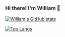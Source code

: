 ### Hi there! I'm William 👋

[![William's GitHub stats](https://github-readme-stats.vercel.app/api?username=thewillydoo&theme=shades-of-purple&show_icons=true&border_color=b3b300)](https://github.com/thewillydoo/github-readme-stats)

[![Top Langs](https://github-readme-stats.vercel.app/api/top-langs/?username=thewillydoo&layout=compact&theme=shades-of-purple&show_icons=true&border_color=b3b300)](https://github.com/thewillydoo/github-readme-stats)

<!-- [![Readme Card](https://github-readme-stats.vercel.app/api/pin/?username=thewillydoo&repo=github-readme-stats)](https://github.com/thewillydoo/github-readme-stats)

<!--
**thewillydoo/thewillydoo** is a ✨ _special_ ✨ repository because its `README.md` (this file) appears on your GitHub profile.

Here are some ideas to get you started:

- 🔭 I’m currently working on ...
- 🌱 I’m currently learning ...
- 👯 I’m looking to collaborate on ...
- 🤔 I’m looking for help with ...
- 💬 Ask me about ...
- 📫 How to reach me: ...
- 😄 Pronouns: ...
- ⚡ Fun fact: ...
-->

